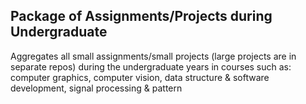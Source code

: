 ## Package of Assignments/Projects during Undergraduate 

Aggregates all small assignments/small projects (large projects are in separate repos) during the undergraduate years in courses such as: computer graphics, computer vision, data structure & software development, signal processing & pattern
